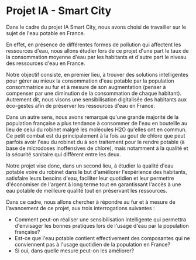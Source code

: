 # Projet IA - Smart City


Dans le cadre du projet IA Smart City, nous avons choisi de travailler sur le sujet de l'eau potable en France.

En effet, en présence de différentes formes de pollution qui affectent les ressources d'eau, nous allons étudier lors de ce projet d'une part le taux de la consommation moyenne d'eau par les habitants et d'autre part le niveau des ressources d'eau en France.

Notre objectif consiste, en premier lieu, à trouver des solutions intelligentes pour gérer au mieux la consommation d'eau potable par la population consommatrice au fur et à mesure de son augmentation (penser à compenser par une diminution de la consommation de chaque habitant). Autrement dit, nous visons une sensibilisation digitalisée des habitants aux éco-gestes afin de préserver les ressources d'eau en France. 

Dans un autre sens, nous avons remarqué qu'une grande majorité de la population française a plus tendance à consommer de l'eau en bouteille au lieu de celui du robinet malgré les molécules H2O qu'elles ont en commun. Ce petit combat est du principalement à la fois au gout de chlore que peut parfois avoir l'eau du robinet du à son traitement pour le rendre potable (à base de microdoses inoffensives de chlore), mais notamment à la qualité et la sécurité sanitaire qui diffèrent entre les deux.

Notre projet vise donc, dans un second lieu, à étudier la qualité d'eau potable voire du robinet dans le but d'améliorer l'expérience des habitants, satisfaire leurs besoins d'eau, faciliter leur quotidien et leur permettre d'économiser de l'argent à long terme tout en garantissant l'accès à une eau potable de meilleure qualité tout en préservant les ressources. 

Dans ce cadre, nous allons chercher à répondre au fur et à mesure de l'avancement de ce projet, aux trois interrogations suivantes :
- Comment peut-on réaliser une sensibilisation intelligente qui permettra d'envisager les bonnes pratiques lors de l'usage d'eau par la population française?
- Est-ce que l'eau potable contient effectivement des composantes qui ne conviennent pas à l'usage quotidien de la population en France?
- Si oui, dans quelle mesure peut-on les améliorer?
 





